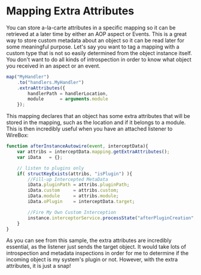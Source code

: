 # Mapping Extra Attributes

You can store a-la-carte attributes in a specific mapping so it can be retrieved at a later time by either an AOP aspect or Events. This is a great way to store custom metadata about an object so it can be read later for some meaningful purpose. Let's say you want to tag a mapping with a custom type that is not so easily determined from the object instance itself. You don't want to do all kinds of introspection in order to know what object you received in an aspect or an event.

```javascript
map("MyHandler")
	.to("handlers.MyHandler")
	.extraAttributes({
		handlerPath = handlerLocation,
		module 		= arguments.module
	});
```

This mapping declares that an object has some extra attributes that will be stored in the mapping, such as the location and if it belongs to a module. This is then incredibly useful when you have an attached listener to WireBox:

```javascript
function afterInstanceAutowire(event, interceptData){
	var attribs = interceptData.mapping.getExtraAttributes();
	var iData 	= {};

	// listen to plugins only
	if( structKeyExists(attribs, "isPlugin") ){
		//Fill-up Intercepted MetaData
		iData.pluginPath = attribs.pluginPath;
		iData.custom 	 = attribs.custom;
		iData.module 	 = attribs.module;
		iData.oPlugin    = interceptData.target;

		//Fire My Own Custom Interception
		instance.interceptorService.processState("afterPluginCreation",iData);
	}
}
```

As you can see from this sample, the extra attributes are incredibly essential, as the listener just sends the target object. It would take lots of introspection and metadata inspections in order for me to determine if the incoming object is my system's plugin or not. However, with the extra attributes, it is just a snap!

